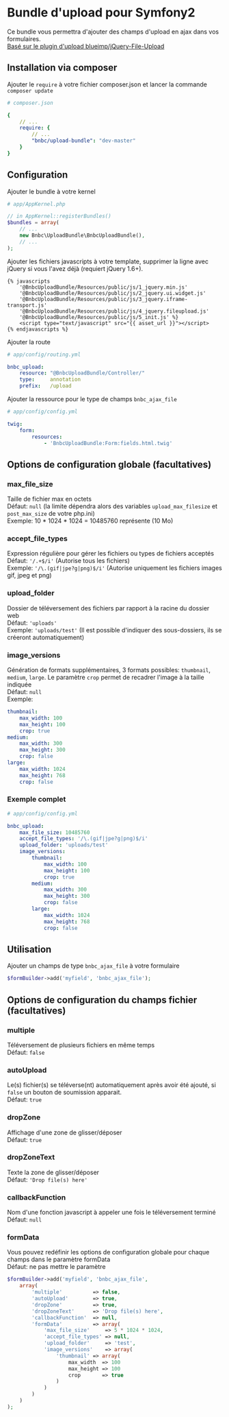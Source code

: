 # Bundle d'upload pour Symfony2
Ce bundle vous permettra d'ajouter des champs d'upload en ajax dans vos formulaires.  
<a href="https://github.com/blueimp/jQuery-File-Upload" target="_blank">Basé sur le plugin d'upload blueimp/jQuery-File-Upload</a>    
## Installation via composer
Ajouter le `require` à votre fichier composer.json et lancer la commande `composer update`

```yaml
# composer.json

{
    // ...
    require: {
        // ...
        "bnbc/upload-bundle": "dev-master"
    }
}
```

## Configuration
Ajouter le bundle à votre kernel

```php
# app/AppKernel.php

// in AppKernel::registerBundles()
$bundles = array(
    // ...
    new Bnbc\UploadBundle\BnbcUploadBundle(),
    // ...
);
```

Ajouter les fichiers javascripts à votre template, supprimer la ligne avec jQuery si vous l'avez déjà (requiert jQuery 1.6+).  

```twig
{% javascripts 
    '@BnbcUploadBundle/Resources/public/js/1_jquery.min.js'
    '@BnbcUploadBundle/Resources/public/js/2_jquery.ui.widget.js'
    '@BnbcUploadBundle/Resources/public/js/3_jquery.iframe-transport.js'
    '@BnbcUploadBundle/Resources/public/js/4_jquery.fileupload.js'
    '@BnbcUploadBundle/Resources/public/js/5_init.js' %}
    <script type="text/javascript" src="{{ asset_url }}"></script>
{% endjavascripts %} 
```  
      
Ajouter la route

```yaml
# app/config/routing.yml

bnbc_upload:
    resource: "@BnbcUploadBundle/Controller/"
    type:     annotation
    prefix:   /upload
```

Ajouter la ressource pour le type de champs `bnbc_ajax_file`

```yaml
# app/config/config.yml

twig:
    form:
        resources:
            - 'BnbcUploadBundle:Form:fields.html.twig'
```

## Options de configuration globale (facultatives)

### max\_file\_size  
Taille de fichier max en octets  
Défaut: `null` (la limite dépendra alors des variables `upload_max_filesize` et `post_max_size` de votre php.ini)  
Exemple: 10 * 1024 * 1024 = 10485760 représente (10 Mo)

### accept\_file\_types  
Expression régulière pour gérer les fichiers ou types de fichiers acceptés  
Défaut: `'/.+$/i'` (Autorise tous les fichiers)  
Exemple: `'/\.(gif|jpe?g|png)$/i'` (Autorise uniquement les fichiers images gif, jpeg et png)

### upload\_folder
Dossier de téléversement des fichiers par rapport à la racine du dossier web  
Défaut: `'uploads'`  
Exemple: `'uploads/test'` (Il est possible d'indiquer des sous-dossiers, ils se créeront automatiquement)

### image\_versions
Génération de formats supplémentaires, 3 formats possibles: `thumbnail`, `medium`, `large`. Le paramètre `crop` permet de recadrer l'image à la taille indiquée  
Défaut: `null`  
Exemple:  
```yaml
thumbnail:  
    max_width: 100  
    max_height: 100  
    crop: true  
medium:  
    max_width: 300  
    max_height: 300  
    crop: false  
large:  
    max_width: 1024  
    max_height: 768  
    crop: false  
```

### Exemple complet

```yaml
# app/config/config.yml

bnbc_upload:
    max_file_size: 10485760
    accept_file_types: '/\.(gif|jpe?g|png)$/i'
    upload_folder: 'uploads/test'
    image_versions: 
        thumbnail:  
            max_width: 100  
            max_height: 100  
            crop: true  
        medium:  
            max_width: 300  
            max_height: 300  
            crop: false  
        large:  
            max_width: 1024  
            max_height: 768  
            crop: false  
```

## Utilisation

Ajouter un champs de type `bnbc_ajax_file` à votre formulaire

```php
$formBuilder->add('myfield', 'bnbc_ajax_file');
```

## Options de configuration du champs fichier (facultatives)

### multiple
Téléversement de plusieurs fichiers en même temps  
Défaut:  `false`

### autoUpload
Le(s) fichier(s) se téléverse(nt) automatiquement après avoir été ajouté, si `false` un bouton de soumission apparait.  
Défaut:  `true`

### dropZone
Affichage d'une zone de glisser/déposer  
Défaut:  `true`

### dropZoneText
Texte la zone de glisser/déposer  
Défaut:  `'Drop file(s) here'`

### callbackFunction
Nom d'une fonction javascript à appeler une fois le téléversement terminé  
Défaut:  `null`

### formData
Vous pouvez redéfinir les options de configuration globale pour chaque champs dans le paramètre formData  
Défaut:  ne pas mettre le paramètre

```php
$formBuilder->add('myfield', 'bnbc_ajax_file', 
    array(
        'multiple'          => false,
        'autoUpload'        => true,
        'dropZone'          => true,
        'dropZoneText'      => 'Drop file(s) here',
        'callbackFunction'  => null,
        'formData'          => array(
            'max_file_size'     => 5 * 1024 * 1024,
            'accept_file_types' => null,
            'upload_folder'     => 'test',
            'image_versions'    => array(
                'thumbnail' => array(
                    max_width  => 100  
                    max_height => 100  
                    crop       => true  
                )
            )                   
        )
    )
);
```